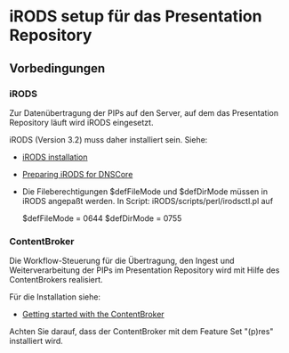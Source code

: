 # iRODS setup für das Presentation Repository

## Vorbedingungen

### iRODS

Zur Datenübertragung der PIPs auf den Server, auf dem das Presentation Repository läuft wird iRODS eingesetzt.

iRODS (Version 3.2) muss daher installiert sein. Siehe:
* [iRODS installation](https://www.irods.org/index.php/Installation#Quick_Start_iRODS_Install_Instructions)
* [Preparing iRODS for DNSCore](https://github.com/da-nrw/DNSCore/blob/master/ContentBroker/src/main/markdown/preparing_irods_for_dnscore.md)
* Die Fileberechtigungen $defFileMode  und $defDirMode müssen in iRODS angepaßt werden. In Script: iRODS/scripts/perl/irodsctl.pl auf 
    
   
     $defFileMode = 0644
     $defDirMode = 0755


### ContentBroker

Die Workflow-Steuerung für die Übertragung, den Ingest und Weiterverarbeitung der PIPs im Presentation Repository wird mit Hilfe des ContentBrokers realisiert.

Für die Installation siehe:
* [Getting started with the ContentBroker](https://github.com/da-nrw/DNSCore/blob/master/ContentBroker/src/main/markdown/getting_started.md)

Achten Sie darauf, dass der ContentBroker mit dem Feature Set "(p)res" installiert wird.
